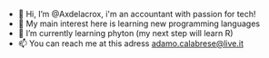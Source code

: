 - 👋 Hi, I’m @Axdelacrox, i'm an accountant with passion for tech!
- 👀 My main interest here is learning new programming languages
- 🌱 I’m currently learning phyton (my next step will learn R)
- 📫 You can reach me at this adress adamo.calabrese@live.it

<!---
Axdelacrox/Axdelacrox is a ✨ special ✨ repository because its `README.md` (this file) appears on your GitHub profile.
You can click the Preview link to take a look at your changes.
--->
